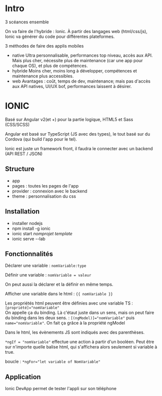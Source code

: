 # Intro

3 scéances ensemble

On va faire de l'hybride : Ionic. À partir des langages web (html/css/js), Ionic va générer du code pour différentes plateformes.

3 méthodes de faire des applis mobiles

- native
  Ultra personnalisable, performances top niveau, accès aux API. Mais plus cher, nécessite plus de maintenance (car une app pour chaque OS), et plus de compétences.
- hybride
  Moins cher, moins long à développer, compétences et maintenance plus accessibles.
- web
  Avantages : coût, temps de dev, maintenance; mais pas d'accès aux API natives, UI/UX bof, performances laissent à désirer.

# IONIC

Basé sur Angular v2(et +) pour la partie logique, HTML5 et Sass (CSS/SCSS)

Angular est basé sur TypeScript (JS avec des types), le tout basé sur du Cordova (qui build l'app pour le tel).

Ionic est juste un framework front, il faudra le connecter avec un backend (API REST / JSON)

## Structure 

- app
- pages : toutes les pages de l'app
- provider : connexion avec le backend
- theme : personnalisation du css

## Installation

- installer nodejs
- npm install -g ionic    
- ionic start _nomprojet_ _template_
- ionic serve --lab 

## Fonctionnalités

Déclarer une variable : `nomVariable:type`

Définir une variable : `nomVariable = valeur`

On peut aussi la déclarer et la définir en même temps.

Afficher une variable dans le html : `{{ nomVariable }}`

Les propriétés html peuvent être définies avec une variable TS : `[propriété]="nomVariable"`  
On appelle ça du binding. Là c'étaut juste dans un sens, mais on peut faire du binding dans les deux sens. : `[(ngModel)]="nomVariable"` puis `name="nomVariable"`. On fait ça grâce à la propriété ngModel

Dans le html, les évènements JS sont indiqués avec des parenthèses.

`*ngIf = "nomVariable"` effectue une action à partir d'un booléen. Peut être sur n'importe quelle balise html, qui s'affichera alors seulement si variable à true.

boucle : `*ngFor="let variable of NomVariable"`

## Application

Ionic DevApp permet de tester l'appli sur son téléphone



